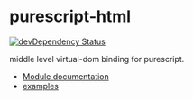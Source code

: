 purescript-html
===
[![devDependency Status](https://david-dm.org/philopon/purescript-html/dev-status.svg)](https://david-dm.org/philopon/purescript-html#info=devDependencies)

middle level virtual-dom binding for purescript.

* [Module documentation](docs)
* [examples](examples)
